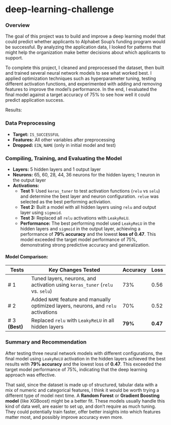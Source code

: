 # deep-learning-challenge

### Overview
The goal of this project was to build and improve a deep learning model that could predict whether applicants to Alphabet Soup’s funding program would be successful. By analyzing the application data, I looked for patterns that might help the organization make better decisions about which applicants to support.

To complete this project, I cleaned and preprocessed the dataset, then built and trained several neural network models to see what worked best. I applied optimization techniques such as hyperparameter tuning, testing different activation functions, and experimented with adding and removing features to improve the model’s performance. In the end, I evaluated the final model against a target accuracy of 75% to see how well it could predict application success.


Results:
### Data Preprocessing
- **Target:** `IS_SUCCESSFUL` 
- **Features:** All other variables after preprocessing
- **Dropped:** `EIN`, `NAME` (only in initial model and test)

### Compiling, Training, and Evaluating the Model
- **Layers:** 5 hidden layers and 1 output layer
- **Neurons:** 65, 60, 28, 44, 36 neurons for the hidden layers; 1 neuron in the output layer
- **Activations:** 
    - **Test 1:** Used `keras_tuner` to test activation functions (`relu` vs `selu`) and determine the best layer and neuron configuration. `relue` was selected as the best performing activiation.
     - **Test 2:** Built a model with all hidden layers using `relu` and output layer using `sigmoid`.
     - **Test 3:** Replaced all `relu` activations with `LeakyReLU`.
     - **Performance:**  The best performing model used `LeakyReLU` in the hidden layers and `sigmoid` in the output layer,  achieving a performance of **79% accuracy** and the lowest **loss of 0.47**. This model exceeded the target model performance of 75%, demonstrating strong predictive accuracy and generalization. 

#### Model Comparison:

| Tests        | Key Changes Tested                                 | Accuracy | Loss |
|---------------|----------------------------------------------------|----------|------|
| # 1        | Tuned layers, neurons, and activation using `keras_tuner` (`relu` vs. `selu`) | 73%  | 0.56 |
| # 2        | Added `NAME` feature and manually optimized layers, neurons, and `relu` activations | 70% | 0.52 |
| # 3 **(Best)** | Replaced `relu` with `LeakyReLU` in all hidden layers | **79%** | **0.47** |

### Summary and Recommendation

After testing three neural network models with different configurations, the final model using `LeakyReLU` activation in the hidden layers achieved the best results with **79% accuracy** and the lowest loss of **0.47**. This exceeded the target model performance of 75%, indicating that the deep learning approach was effective.

That said, since the dataset is made up of structured, tabular data with a mix of numeric and categorical features, I think it would be worth trying a different type of model next time. A **Random Forest** or **Gradient Boosting model** (like XGBoost) might be a better fit. These models usually handle this kind of data well, are easier to set up, and don’t require as much tuning. They could potentially train faster, offer better insights into which features matter most, and possibly improve accuracy even more.